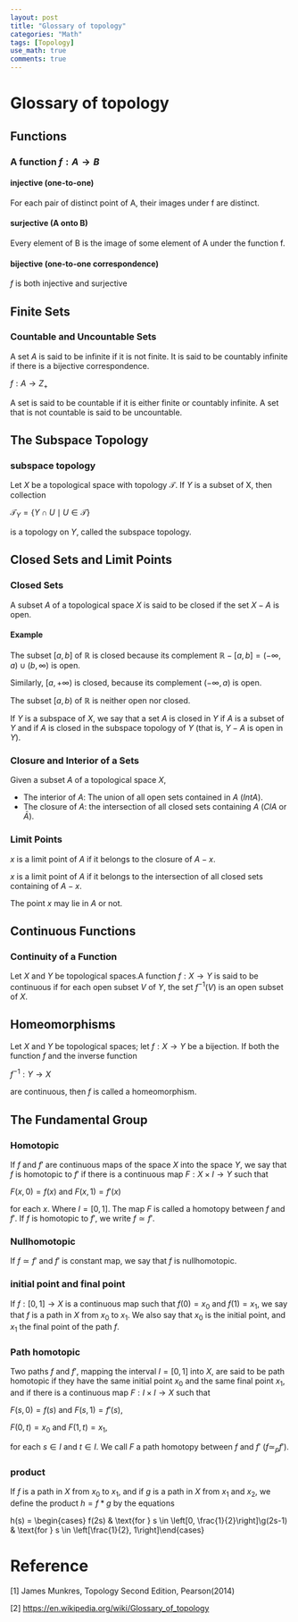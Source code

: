 ```yaml
---
layout: post
title: "Glossary of topology"
categories: "Math"
tags: [Topology]
use_math: true
comments: true
---
```


# Glossary of topology

## Functions
### A function $f: A \rightarrow B$
#### injective (one-to-one)
For each pair of distinct point of A, their images under f are distinct.
#### surjective (A onto B)
Every element of B is the image of some element of A under the function f.
#### bijective (one-to-one correspondence)
$f$ is both injective and surjective

## Finite Sets
### Countable and Uncountable Sets
A set $A$ is said to be infinite if it is not finite.
It is said to be countably infinite if there is a bijective correspondence.

$f: A \rightarrow Z_{+}$

A set is said to be countable if it is either finite or countably infinite. A set that is not countable is said to be uncountable.

## The Subspace Topology
### subspace topology
Let $X$ be a topological space with topology $\mathscr{T}$. If $Y$ is a subset of X, then collection

$\mathscr{T}_Y = \{Y \cap U \mid U \in \mathscr{T} \}$

is a topology on $Y$, called the subspace topology.

## Closed Sets and Limit Points
### Closed Sets
A subset $A$ of a topological space $X$ is said to be closed if the set $X-A$ is open.

#### Example
The subset $\left[a, b\right]$ of $\mathbb{R}$ is closed because its complement $\mathbb{R}-\left[a,b\right] = \left(-\infty, a\right) \cup \left(b, \infty\right)$ is open.

Similarly, $[a, +\infty)$ is closed, because its complement $\left(-\infty, a\right)$ is open. 

The subset $[a, b)$ of $\mathbb{R}$ is neither open nor closed.

If $Y$ is a subspace of $X$, we say that a set $A$ is closed in $Y$ if $A$ is a subset of $Y$ and if $A$ is closed in the subspace topology of $Y$ (that is, $Y-A$ is open in $Y$).
### Closure and Interior of a Sets
Given a subset $A$ of a topological space $X$,
- The interior of $A$: The union of all open sets contained in $A$ ($Int A$).
- The closure of $A$: the intersection of all closed sets containing $A$ ($Cl A$ or $\bar{A}$).

### Limit Points
$x$ is a limit point of $A$ if it belongs to the closure of $A-{x}$.

$x$ is a limit point of $A$ if it belongs to the intersection of all closed sets containing of $A-{x}$.

The point $x$ may lie in $A$ or not.

## Continuous Functions
### Continuity of a Function
Let $X$ and $Y$ be topological spaces.A function $f:X \rightarrow Y$ is said to be continuous if for each open subset $V$ of $Y$, the set $f^{-1}(V)$ is an open subset of $X$.


## Homeomorphisms
Let $X$ and $Y$ be topological spaces; let $f:X \rightarrow Y$ be a bijection. If both the function $f$ and the inverse function

$f^{-1}: Y \rightarrow X$

are continuous, then $f$ is called a homeomorphism.


## The Fundamental Group
### Homotopic
If $f$ and $f'$ are continuous maps of the space $X$ into the space $Y$, we say that $f$ is homotopic to $f'$ if there is a continuous map $F: X \times I \rightarrow Y$ such that 

$F(x, 0)=f(x)$ and $F(x,1)=f'(x)$

for each $x$. Where $I=[0,1]$. The map $F$ is called a homotopy between $f$ and $f'$. If $f$ is homotopic to $f'$, we write $f \simeq f'$.

### Nullhomotopic
If $f \simeq f'$ and $f'$ is constant map, we say that $f$ is nullhomotopic.

### initial point and final point
If $f:[0,1] \rightarrow X$ is a continuous map such that $f(0) = x_0$ and $f(1) = x_1$, we say that $f$ is a path in $X$ from $x_0$ to $x_1$. We also say that $x_0$ is the initial point, and $x_1$ the final point of the path $f$.

### Path homotopic
Two paths $f$ and $f'$, mapping the interval $I = [0,1]$ into $X$, are said to be path homotopic if they have the same initial point $x_0$ and the same final point $x_1$, and if there is a continuous map $F:I \times I \rightarrow X$ such that

$F(s,0) = f(s)$ and $F(s,1) = f'(s)$,

$F(0,t) = x_0$ and $F(1,t) = x_1$,

for each $s \in I$ and $t \in I$. We call $F$ a path homotopy between $f$ and $f'$ ($f \simeq_p f'$).

### product
If $f$ is a path in $X$ from $x_0$ to $x_1$, and if $g$ is a path in $X$ from $x_1$ and $x_2$, we define the product $h = f*g$ by the equations

h(s) = \begin{cases} f(2s) & \text{for } s \in \left[0, \frac{1}{2}\right]\\g(2s-1) & \text{for } s \in \left[\frac{1}{2}, 1\right]\end{cases}

# Reference
[1] James Munkres, Topology Second Edition, Pearson(2014)

[2] https://en.wikipedia.org/wiki/Glossary_of_topology

